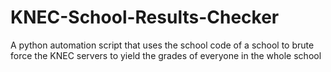 # KNEC-School-Results-Checker
A python automation script that uses the school code of a school to brute force the KNEC servers to yield the grades of everyone in the whole school
